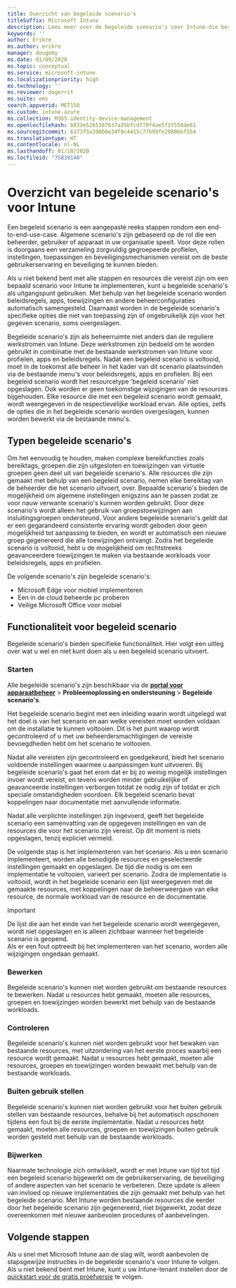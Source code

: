 ```yaml
---
title: Overzicht van begeleide scenario's
titleSuffix: Microsoft Intune
description: Lees meer over de begeleide scenario's voor Intune-die beschikbaar zijn in de portal voor Microsoft 365-apparaatbeheer.
keywords: ''
author: Erikre
ms.author: erikre
manager: dougeby
ms.date: 01/09/2020
ms.topic: conceptual
ms.service: microsoft-intune
ms.localizationpriority: high
ms.technology: ''
ms.reviewer: dagerrit
ms.suite: ems
search.appverid: MET150
ms.custom: intune-azure
ms.collection: M365-identity-device-management
ms.openlocfilehash: b833e5265387637a35bfcdf79f4ae5f37558de61
ms.sourcegitcommit: 637375a390b6e34f9c4415c77b99fe2980bbf554
ms.translationtype: HT
ms.contentlocale: nl-NL
ms.lasthandoff: 01/10/2020
ms.locfileid: "75839140"
---
```

# <a name="intune-guided-scenarios-overview"></a>Overzicht van begeleide scenario's voor Intune 

Een begeleid scenario is een aangepaste reeks stappen rondom een end-to-end-use-case. Algemene scenario's zijn gebaseerd op de rol die een beheerder, gebruiker of apparaat in uw organisatie speelt. Voor deze rollen is doorgaans een verzameling zorgvuldig gegroepeerde profielen, instellingen, toepassingen en beveiligingsmechanismen vereist om de beste gebruikerservaring en beveiliging te kunnen bieden.    

Als u niet bekend bent met alle stappen en resources die vereist zijn om een bepaald scenario voor Intune te implementeren, kunt u begeleide scenario's als uitgangspunt gebruiken. Met behulp van het begeleide scenario worden beleidsregels, apps, toewijzingen en andere beheerconfiguraties automatisch samengesteld. Daarnaast worden in de begeleide scenario's specifieke opties die niet van toepassing zijn of ongebruikelijk zijn voor het gegeven scenario, soms overgeslagen. 

Begeleide scenario's zijn als beheerruimte niet anders dan de reguliere werkstromen van Intune. Deze werkstromen zijn bedoeld om te worden gebruikt in combinatie met de bestaande werkstromen van Intune voor profielen, apps en beleidsregels. Nadat een begeleid scenario is voltooid, moet in de toekomst alle beheer in het kader van dit scenario plaatsvinden via de bestaande menu's voor beleidsregels, apps en profielen. Bij een begeleid scenario wordt het resourcetype 'begeleid scenario' niet opgeslagen. Ook worden er geen toekomstige wijzigingen van de resources bijgehouden. Elke resource die met een begeleid scenario wordt gemaakt, wordt weergegeven in de respectievelijke workload ervan. Alle opties, zelfs de opties die in het begeleide scenario worden overgeslagen, kunnen worden bewerkt via de bestaande menu's.  

## <a name="types-of-guided-scenarios"></a>Typen begeleide scenario's 

Om het eenvoudig te houden, maken complexe bereikfuncties zoals bereiktags, groepen die zijn uitgesloten en toewijzingen van virtuele groepen geen deel uit van begeleide scenario's. Alle resources die zijn gemaakt met behulp van een begeleid scenario, nemen elke bereiktag van de beheerder die het scenario uitvoert, over. Bepaalde scenario's bieden de mogelijkheid om algemene instellingen enigszins aan te passen zodat ze voor nauw verwante scenario's kunnen worden gebruikt. Door deze scenario's wordt alleen het gebruik van groepstoewijzingen aan insluitingsgroepen ondersteund. Voor andere begeleide scenario's geldt dat er een gegarandeerd consistente ervaring wordt geboden door geen mogelijkheid tot aanpassing te bieden, en wordt er automatisch een nieuwe groep gegenereerd die alle toewijzingen ontvangt. Zodra het begeleide scenario is voltooid, hebt u de mogelijkheid om rechtstreeks geavanceerdere toewijzingen te maken via bestaande workloads voor beleidsregels, apps en profielen.  

De volgende scenario's zijn begeleide scenario's: 
- Microsoft Edge voor mobiel implementeren 
- Een in de cloud beheerde pc proberen
- Veilige Microsoft Office voor mobiel 

## <a name="guided-scenario-functionality"></a>Functionaliteit voor begeleid scenario 

Begeleide scenario's bieden specifieke functionaliteit. Hier volgt een uitleg over wat u wel en niet kunt doen als u een begeleid scenario uitvoert.

### <a name="launching"></a>Starten  

Alle begeleide scenario's zijn beschikbaar via de **[portal voor apparaatbeheer](https://devicemanagement.microsoft.com)**  > **Probleemoplossing en ondersteuning** > **Begeleide scenario's**. 

Het begeleide scenario begint met een inleiding waarin wordt uitgelegd wat het doel is van het scenario en aan welke vereisten moet worden voldaan om de installatie te kunnen voltooien. Dit is het punt waarop wordt gecontroleerd of u met uw beheerdersmachtigingen de vereiste bevoegdheden hebt om het scenario te voltooien.  

Nadat alle vereisten zijn gecontroleerd en goedgekeurd, biedt het scenario voldoende instellingen waarmee u aanpassingen kunt uitvoeren. Bij begeleide scenario's gaat het erom dat er bij zo weinig mogelijk instellingen invoer wordt vereist, en tevens worden minder gebruikelijke of geavanceerde instellingen verborgen totdat ze nodig zijn of totdat er zich speciale omstandigheden voordoen. Elk begeleid scenario bevat koppelingen naar documentatie met aanvullende informatie. 

Nadat alle verplichte instellingen zijn ingevoerd, geeft het begeleide scenario een samenvatting van de opgegeven instellingen en van de resources die voor het scenario zijn vereist. Op dit moment is niets opgeslagen, tenzij expliciet vermeld.

De volgende stap is het implementeren van het scenario. Als u een scenario implementeert, worden alle benodigde resources en geselecteerde instellingen gemaakt en opgeslagen. De tijd die nodig is om een implementatie te voltooien, varieert per scenario. Zodra de implementatie is voltooid, wordt in het begeleide scenario een lijst weergegeven met de gemaakte resources, met koppelingen naar de beheerweergave van elke resource, de normale workload van de resource en de documentatie. 

> [!IMPORTANT]
> De lijst die aan het einde van het begeleide scenario wordt weergegeven, wordt niet opgeslagen en is alleen zichtbaar wanneer het begeleide scenario is geopend.  
Als er een fout optreedt bij het implementeren van het scenario, worden alle wijzigingen ongedaan gemaakt. 

### <a name="editing"></a>Bewerken 

Begeleide scenario's kunnen niet worden gebruikt om bestaande resources te bewerken. Nadat u resources hebt gemaakt, moeten alle resources, groepen en toewijzingen worden bewerkt met behulp van de bestaande workloads.

### <a name="monitoring"></a>Controleren 

Begeleide scenario's kunnen niet worden gebruikt voor het bewaken van bestaande resources, met uitzondering van het eerste proces waarbij een resource wordt gemaakt. Nadat u resources hebt gemaakt, moeten alle resources, groepen en toewijzingen worden bewaakt met behulp van de bestaande workloads. 

### <a name="retiring"></a>Buiten gebruik stellen 

Begeleide scenario's kunnen niet worden gebruikt voor het buiten gebruik stellen van bestaande resources, behalve bij het automatisch opschonen tijdens een fout bij de eerste implementatie. Nadat u resources hebt gemaakt, moeten alle resources, groepen en toewijzingen buiten gebruik worden gesteld met behulp van de bestaande workloads. 

### <a name="updating"></a>Bijwerken

Naarmate technologie zich ontwikkelt, wordt er met Intune van tijd tot tijd een begeleid scenario bijgewerkt om de gebruikerservaring, de beveiliging of andere aspecten van het scenario te verbeteren. Deze update is alleen van invloed op nieuwe implementaties die zijn gemaakt met behulp van het begeleide scenario. Met Intune worden bestaande resources die eerder door het begeleide scenario zijn gegenereerd, niet bijgewerkt, zodat deze overeenkomen met nieuwe aanbevolen procedures of aanbevelingen.  

## <a name="next-steps"></a>Volgende stappen

Als u snel met Microsoft Intune aan de slag wilt, wordt aanbevolen de stapsgewijze instructies in de begeleide scenario's voor Intune te volgen. Als u niet bekend bent met Intune, kunt u uw Intune-tenant instellen door de [quickstart voor de gratis proefversie](free-trial-sign-up.md) te volgen.
